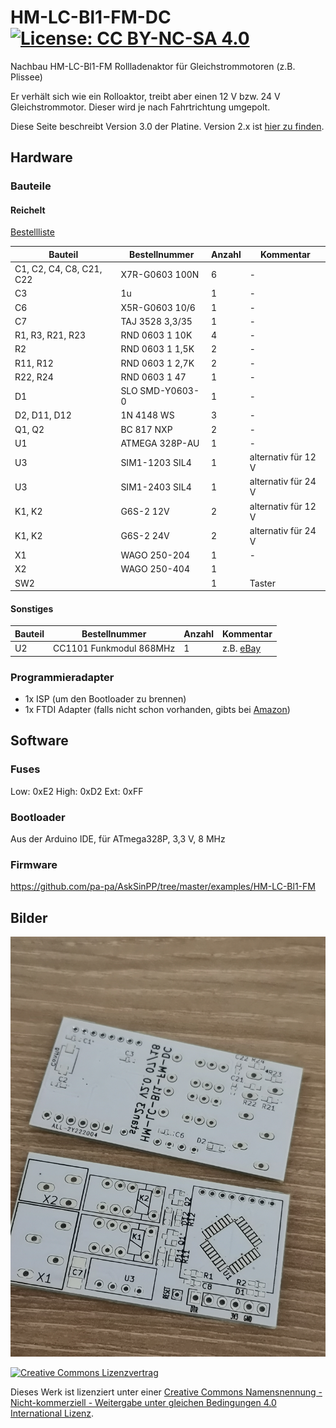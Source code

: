 # HM-LC-Bl1-FM-DC     [![License: CC BY-NC-SA 4.0](https://img.shields.io/badge/License-CC%20BY--NC--SA%204.0-lightgrey.svg)](https://creativecommons.org/licenses/by-nc-sa/4.0/)     
Nachbau HM-LC-Bl1-FM Rollladenaktor für Gleichstrommotoren (z.B. Plissee)

Er verhält sich wie ein Rolloaktor, treibt aber einen 12 V bzw. 24 V Gleichstrommotor. Dieser wird je nach Fahrtrichtung umgepolt.

Diese Seite beschreibt Version 3.0 der Platine. Version 2.x ist [hier zu finden](https://github.com/stan23/HM-LC-Bl1-FM-DC).


## Hardware

### Bauteile

#### Reichelt

[Bestellliste](https://www.reichelt.de/my/)

Bauteil                  | Bestellnummer   | Anzahl | Kommentar
------------------------ | --------------- | ------ | ---------
C1, C2, C4, C8, C21, C22 | X7R-G0603 100N  |   6    | -
C3                       | 1u  |   1    | -
C6                       | X5R-G0603 10/6  |   1    | -
C7                       | TAJ 3528 3,3/35 |   1    |  -
R1, R3, R21, R23         | RND 0603 1 10K  |   4    | -
R2                       | RND 0603 1 1,5K |   2    | -
R11, R12                 | RND 0603 1 2,7K |   2    | -
R22, R24                 | RND 0603 1 47   |   1    | -
D1                       | SLO SMD-Y0603-0 |   1    | -
D2, D11, D12             | 1N 4148 WS      |   3    | -
Q1, Q2                   | BC 817 NXP      |   2    | -
U1                       | ATMEGA 328P-AU  |   1    | -
U3                       | SIM1-1203 SIL4  |   1    | alternativ für 12 V
U3                       | SIM1-2403 SIL4  |   1    | alternativ für 24 V
K1, K2                   | G6S-2 12V       |   2    | alternativ für 12 V
K1, K2                   | G6S-2 24V       |   2    | alternativ für 24 V
X1                       | WAGO 250-204    |   1    | -
X2                       | WAGO 250-404    |   1    |
SW2                      |                 |   1    | Taster
 
#### Sonstiges

Bauteil | Bestellnummer            | Anzahl | Kommentar
------- | ------------------------ | ------ | ---------
U2      | CC1101 Funkmodul 868MHz  |   1    | z.B. [eBay](https://www.ebay.de/itm/272455136087)


### Programmieradapter
- 1x ISP (um den Bootloader zu brennen)
- 1x FTDI Adapter (falls nicht schon vorhanden, gibts bei [Amazon](https://www.amazon.de/FT232RL-FTDI-USB-auf-TTL-Serienadapter-Arduino/dp/B00HSXDGOE))


## Software

### Fuses

Low:  0xE2
High: 0xD2
Ext:  0xFF

### Bootloader

Aus der Arduino IDE, für ATmega328P, 3,3 V, 8 MHz


### Firmware

https://github.com/pa-pa/AskSinPP/tree/master/examples/HM-LC-Bl1-FM


## Bilder

![nackte Platine](https://github.com/stan23/HM-LC-Bl1-FM-DC/blob/master/Bilder/IMG_20180723_180027.jpg)



[![Creative Commons Lizenzvertrag](https://i.creativecommons.org/l/by-nc-sa/4.0/88x31.png)](http://creativecommons.org/licenses/by-nc-sa/4.0/)

Dieses Werk ist lizenziert unter einer [Creative Commons Namensnennung - Nicht-kommerziell - Weitergabe unter gleichen Bedingungen 4.0 International Lizenz](http://creativecommons.org/licenses/by-nc-sa/4.0/).

